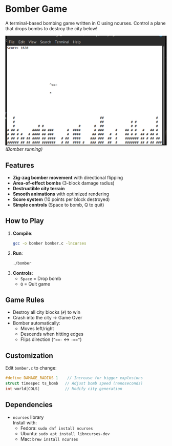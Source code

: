 
# Bomber Game

A terminal-based bombing game written in C using ncurses. Control a plane that drops bombs to destroy the city below!

![Gameplay Demo](demo.png) 
<br>*(Bomber running)*

## Features
- **Zig-zag bomber movement** with directional flipping
- **Area-of-effect bombs** (3-block damage radius)
- **Destructible city terrain**
- **Smooth animations** with optimized rendering
- **Score system** (10 points per block destroyed)
- **Simple controls** (Space to bomb, Q to quit)

## How to Play
1. **Compile**:  
   ```bash
   gcc -o bomber bomber.c -lncurses
   ```
2. **Run**:  
   ```bash
   ./bomber
   ```
3. **Controls**:  
   - `Space` = Drop bomb  
   - `Q` = Quit game  

## Game Rules
- Destroy all city blocks (`#`) to win
- Crash into the city → Game Over
- Bomber automatically:
  - Moves left/right
  - Descends when hitting edges
  - Flips direction (`^==-` ↔ `-==^`)

## Customization
Edit `bomber.c` to change:
```c
#define DAMAGE_RADIUS 1    // Increase for bigger explosions
struct timespec ts_bomb   // Adjust bomb speed (nanoseconds)
int world[COLS]           // Modify city generation
```

## Dependencies
- `ncurses` library  
  Install with: 
  - Fedora: `sudo dnf install ncurses`
  - Ubuntu: `sudo apt install libncurses-dev`
  - Mac: `brew install ncurses`

